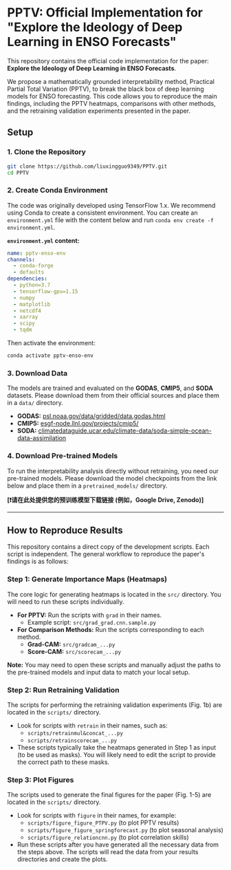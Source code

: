 # PPTV: Official Implementation for "Explore the Ideology of Deep Learning in ENSO Forecasts"

This repository contains the official code implementation for the paper: **Explore the Ideology of Deep Learning in ENSO Forecasts**.

We propose a mathematically grounded interpretability method, Practical Partial Total Variation (PPTV), to break the black box of deep learning models for ENSO forecasting. This code allows you to reproduce the main findings, including the PPTV heatmaps, comparisons with other methods, and the retraining validation experiments presented in the paper.

## Setup

### 1. Clone the Repository
```bash
git clone https://github.com/liuxingguo9349/PPTV.git
cd PPTV
```

### 2. Create Conda Environment
The code was originally developed using TensorFlow 1.x. We recommend using Conda to create a consistent environment. You can create an `environment.yml` file with the content below and run `conda env create -f environment.yml`.

**`environment.yml` content:**
```yml
name: pptv-enso-env
channels:
  - conda-forge
  - defaults
dependencies:
  - python=3.7
  - tensorflow-gpu=1.15
  - numpy
  - matplotlib
  - netcdf4
  - xarray
  - scipy
  - tqdm
```
Then activate the environment:
```bash
conda activate pptv-enso-env
```

### 3. Download Data
The models are trained and evaluated on the **GODAS**, **CMIP5**, and **SODA** datasets. Please download them from their official sources and place them in a `data/` directory.

*   **GODAS:** [psl.noaa.gov/data/gridded/data.godas.html](https://www.psl.noaa.gov/data/gridded/data.godas.html)
*   **CMIP5:** [esgf-node.llnl.gov/projects/cmip5/](https://esgf-node.llnl.gov/projects/cmip5/)
*   **SODA:** [climatedataguide.ucar.edu/climate-data/soda-simple-ocean-data-assimilation](https://climatedataguide.ucar.edu/climate-data/soda-simple-ocean-data-assimilation)

### 4. Download Pre-trained Models
To run the interpretability analysis directly without retraining, you need our pre-trained models. Please download the model checkpoints from the link below and place them in a `pretrained_models/` directory.

**[❗️请在此处提供您的预训练模型下载链接 (例如，Google Drive, Zenodo)]**

---

## How to Reproduce Results

This repository contains a direct copy of the development scripts. Each script is independent. The general workflow to reproduce the paper's findings is as follows:

### Step 1: Generate Importance Maps (Heatmaps)

The core logic for generating heatmaps is located in the `src/` directory. You will need to run these scripts individually.

*   **For PPTV:** Run the scripts with `grad` in their names.
    *   Example script: `src/grad_grad.cnn.sample.py`
*   **For Comparison Methods:** Run the scripts corresponding to each method.
    *   **Grad-CAM:** `src/gradcam_...py`
    *   **Score-CAM:** `src/scorecam_...py`

**Note:** You may need to open these scripts and manually adjust the paths to the pre-trained models and input data to match your local setup.

### Step 2: Run Retraining Validation

The scripts for performing the retraining validation experiments (Fig. 1b) are located in the `scripts/` directory.

*   Look for scripts with `retrain` in their names, such as:
    *   `scripts/retrainmul&concat_...py`
    *   `scripts/retrainscorecam_...py`
*   These scripts typically take the heatmaps generated in Step 1 as input (to be used as masks). You will likely need to edit the script to provide the correct path to these masks.

### Step 3: Plot Figures

The scripts used to generate the final figures for the paper (Fig. 1-5) are located in the `scripts/` directory.

*   Look for scripts with `figure` in their names, for example:
    *   `scripts/figure_figure_PTPV.py` (to plot PPTV results)
    *   `scripts/figure_figure_springforecast.py` (to plot seasonal analysis)
    *   `scripts/figure_relationcnn.py` (to plot correlation skills)
*   Run these scripts after you have generated all the necessary data from the steps above. The scripts will read the data from your results directories and create the plots.
